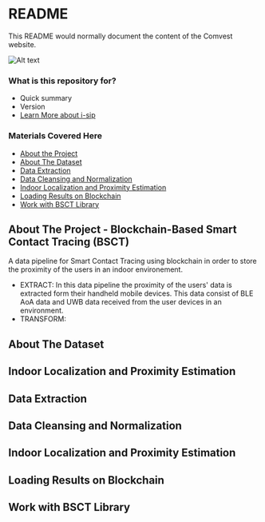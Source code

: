 # README #

This README would normally document the content of the Comvest website. 

![Alt text](./images/logo.png)


### What is this repository for? ###

* Quick summary
* Version
* [Learn More about i-sip](http://i-sip.encs.concordia.ca/)


### Materials Covered Here ###
- [About the Project](#About-the-Project)
- [About The Dataset](#About-The-Dataset)
- [Data Extraction](#Data-Extraction)
- [Data Cleansing and Normalization](#Data-Cleansing-and-Normalization)
- [Indoor Localization and Proximity Estimation](#Indoor-Localization-and-Proximity-Estimation)
- [Loading Results on Blockchain](#Loading-Results-on-Blockchain)
- [Work with BSCT Library](#Work-with-BSCT-Library)


## About The Project - Blockchain-Based Smart Contact Tracing (BSCT)
A data pipeline for Smart Contact Tracing using blockchain in order to store the proximity of the users in an indoor environement.
- EXTRACT: In this data pipeline the proximity of the users' data is extracted form their handheld mobile devices. This data consist of BLE AoA data and UWB data received from the user devices in an environment.
- TRANSFORM: 


## About The Dataset

## Indoor Localization and Proximity Estimation


## Data Extraction


## Data Cleansing and Normalization


## Indoor Localization and Proximity Estimation


## Loading Results on Blockchain


## Work with BSCT Library